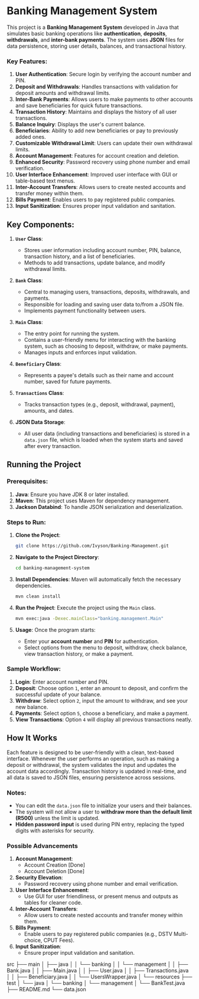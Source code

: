 # Banking Management System 

This project is a **Banking Management System** developed in Java that simulates basic banking operations like **authentication**, **deposits**, **withdrawals**, and **inter-bank payments**. The system uses **JSON** files for data persistence, storing user details, balances, and transactional history.

### Key Features:
1. **User Authentication**: Secure login by verifying the account number and PIN.
2. **Deposit and Withdrawals**: Handles transactions with validation for deposit amounts and withdrawal limits.
3. **Inter-Bank Payments**: Allows users to make payments to other accounts and save beneficiaries for quick future transactions.
4. **Transaction History**: Maintains and displays the history of all user transactions.
5. **Balance Inquiry**: Displays the user's current balance.
6. **Beneficiaries**: Ability to add new beneficiaries or pay to previously added ones.
7. **Customizable Withdrawal Limit**: Users can update their own withdrawal limits.
8. **Account Management**: Features for account creation and deletion.
9. **Enhanced Security**: Password recovery using phone number and email verification.
10. **User Interface Enhancement**: Improved user interface with GUI or table-based text menus.
11. **Inter-Account Transfers**: Allows users to create nested accounts and transfer money within them.
12. **Bills Payment**: Enables users to pay registered public companies.
13. **Input Sanitization**: Ensures proper input validation and sanitation.

## Key Components:

1. **`User` Class**: 
   - Stores user information including account number, PIN, balance, transaction history, and a list of beneficiaries.
   - Methods to add transactions, update balance, and modify withdrawal limits.
   
2. **`Bank` Class**:
   - Central to managing users, transactions, deposits, withdrawals, and payments.
   - Responsible for loading and saving user data to/from a JSON file.
   - Implements payment functionality between users.
   
3. **`Main` Class**:
   - The entry point for running the system.
   - Contains a user-friendly menu for interacting with the banking system, such as choosing to deposit, withdraw, or make payments.
   - Manages inputs and enforces input validation.
   
4. **`Beneficiary` Class**:
   - Represents a payee's details such as their name and account number, saved for future payments.

5. **`Transactions` Class**:
   - Tracks transaction types (e.g., deposit, withdrawal, payment), amounts, and dates.
   
6. **JSON Data Storage**:
   - All user data (including transactions and beneficiaries) is stored in a `data.json` file, which is loaded when the system starts and saved after every transaction.

## Running the Project

### Prerequisites:
1. **Java**: Ensure you have JDK 8 or later installed.
2. **Maven**: This project uses Maven for dependency management.
3. **Jackson Databind**: To handle JSON serialization and deserialization.

### Steps to Run:
1. **Clone the Project**:
   ```bash
   git clone https://github.com/Ivyson/Banking-Management.git
   ```
2. **Navigate to the Project Directory**:
   ```bash
   cd banking-management-system
   ```
3. **Install Dependencies**:
   Maven will automatically fetch the necessary dependencies.
   ```bash
   mvn clean install
   ```
4. **Run the Project**:
   Execute the project using the `Main` class.
   ```bash
   mvn exec:java -Dexec.mainClass="banking.management.Main"
   ```
   
5. **Usage**:
   Once the program starts:
   - Enter your **account number** and **PIN** for authentication.
   - Select options from the menu to deposit, withdraw, check balance, view transaction history, or make a payment.

### Sample Workflow:
1. **Login**: Enter account number and PIN.
2. **Deposit**: Choose option `1`, enter an amount to deposit, and confirm the successful update of your balance.
3. **Withdraw**: Select option `2`, input the amount to withdraw, and see your new balance.
4. **Payments**: Select option `5`, choose a beneficiary, and make a payment.
5. **View Transactions**: Option `4` will display all previous transactions neatly.

## How It Works
Each feature is designed to be user-friendly with a clean, text-based interface. Whenever the user performs an operation, such as making a deposit or withdrawal, the system validates the input and updates the account data accordingly. Transaction history is updated in real-time, and all data is saved to JSON files, ensuring persistence across sessions.

### Notes:
- You can edit the `data.json` file to initialize your users and their balances.
- The system will not allow a user to **withdraw more than the default limit (R500)** unless the limit is updated.
- **Hidden password input** is used during PIN entry, replacing the typed digits with asterisks for security.

### Possible Advancements 
1. **Account Management**:
   - Account Creation   [Done]
   - Account Deletion [Done]
2. **Security Elevation**:
   - Password recovery using phone number and email verification.
3. **User Interface Enhancement**:
   - Use GUI for user friendliness, or present menus and outputs as tables for cleaner code.
4. **Inter-Account Transfers**:
   - Allow users to create nested accounts and transfer money within them.
5. **Bills Payment**:
   - Enable users to pay registered public companies (e.g., DSTV Multi-choice, CPUT Fees).
6. **Input Sanitization**:
   - Ensure proper input validation and sanitation.


src
├── main
│   ├── java
│   │   └── banking
│   │       └── management
│   │           ├── Bank.java
│   │           ├── Main.java
│   │           ├── User.java
│   │           ├── Transactions.java
│   │           ├── Beneficiary.java
│   │           └── UsersWrapper.java
│   └── resources
├── test
│   └── java
│       └── banking
│           └── management
│               └── BankTest.java
├── README.md
└── data.json